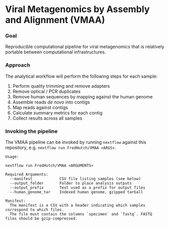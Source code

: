 # Viral Metagenomics by Assembly and Alignment (VMAA)


### Goal

Reproducible computational pipeline for viral metagenomics that is
relatively portable between computational infrastructures.


### Approach

The analytical workflow will perform the following steps for each sample:

  1. Perform quality trimming and remove adapters
  2. Remove optical / PCR duplicates
  3. Remove human sequences by mapping against the human genome
  4. Assemble reads _de novo_ into contigs
  5. Map reads against contigs
  6. Calculate summary metrics for each contig
  7. Collect results across all samples


### Invoking the pipeline

The VMAA pipeline can be invoked by running `nextflow` against
this repository, e.g. `nextflow run FredHutch/VMAA <ARGS>`.

```
Usage:

nextflow run FredHutch/VMAA <ARGUMENTS>

Required Arguments:
  --manifest            CSV file listing samples (see below)
  --output_folder       Folder to place analysis outputs
  --output_prefix       Text used as a prefix for output files
  --human_genome_tar    Indexed human genome, gzipped tarball

Manifest:
  The manifest is a CSV with a header indicating which samples correspond to which files.
  The file must contain the columns `specimen` and `fastq`. FASTQ files should be gzip-compressed.
```

